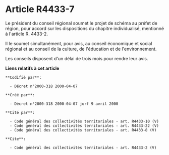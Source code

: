 # Article R4433-7

Le président du conseil régional soumet le projet de schéma au préfet de région, pour accord sur les dispositions du chapitre
individualisé, mentionné à l'article R. 4433-2.

Il le soumet simultanément, pour avis, au conseil économique et social régional et au conseil de la culture, de l'éducation
et de l'environnement.

Les conseils disposent d'un délai de trois mois pour rendre leur avis.

**Liens relatifs à cet article**

	**Codifié par**:

	  - Décret n°2000-318 2000-04-07

	**Créé par**:

	  - Décret n°2000-318 2000-04-07 jorf 9 avril 2000

	**Cité par**:

	  - Code général des collectivités territoriales - art. R4433-10 (V)
	  - Code général des collectivités territoriales - art. R4433-22 (V)
	  - Code général des collectivités territoriales - art. R4433-8 (V)

	**Cite**:

	  - Code général des collectivités territoriales - art. R4433-2 (V)
